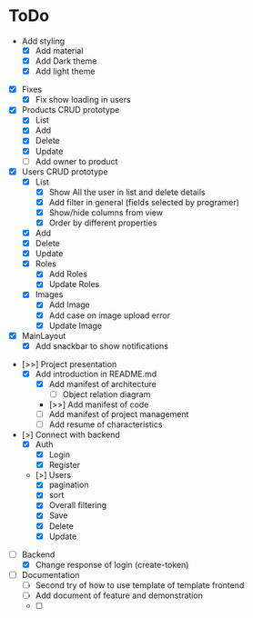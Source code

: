 # ToDo

- Add styling
  - [X] Add material
  - [X] Add Dark theme
  - [X] Add light theme

- [X] Fixes
  - [X] Fix show loading in users

- [X] Products CRUD prototype
  - [X] List
  - [X] Add
  - [X] Delete
  - [X] Update
  - [ ] Add owner to product

- [X] Users CRUD prototype
  - [X] List
    - [X] Show All the user in list and delete details
    - [X] Add filter in general (fields selected by programer)
    - [X] Show/hide columns from view
    - [X] Order by different properties
  - [X] Add
  - [X] Delete
  - [X] Update
  - [X] Roles
    - [X] Add Roles
    - [X] Update Roles
  - [X] Images
    - [X] Add Image
    - [X] Add case on image upload error
    - [X] Update Image

- [X] MainLayout
  - [X] Add snackbar to show notifications

- [>>] Project presentation
  - [X] Add introduction in README.md
    - [X] Add manifest of architecture
      - [ ] Object relation diagram
    - [>>] Add manifest of code
    - [ ] Add manifest of project management
    - [ ] Add resume of characteristics

- [>] Connect with backend
  - [X] Auth
    - [X] Login
    - [X] Register
  - [>] Users
    - [X] pagination
    - [X] sort
    - [X] Overall filtering
    - [X] Save
    - [X] Delete
    - [X] Update

- [ ] Backend
  - [X] Change response of login (create-token)

- [ ] Documentation
  - [ ] Second try of how to use template of template frontend
  - [ ] Add document of feature and demonstration
  - [ ] 
